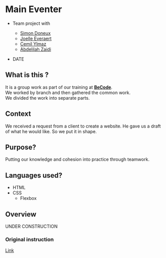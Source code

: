 # Main Eventer
* Team project with
    *   [Simon Doneux](https://github.com/doneuxsimon)
    *   [Joelle Everaert](https://github.com/Joelle-Everaert)
    *   [Cemil Ylmaz](https://github.com/Cemil1000)
    *   [Abdelilah Zaidi](https://github.com/abdelilahzaidi)

* DATE

## What is this ?
It is a group work as part of our training at **[BeCode](https://becode.org)**. <br>
We worked by branch and then gathered the common work.<br>
We divided the work into separate parts.


## Context  
We received a request from a client to create a website.
He gave us a draft of what he would like.
So we put it in shape.

## Purpose?
Putting our knowledge and cohesion into practice through teamwork.

## Languages used?
* HTML
* CSS
    * Flexbox
    


## Overview 
UNDER CONSTRUCTION

### Original instruction

[Link](https://github.com/becodeorg/bxl-hopper-1-25/tree/master/The%20Field/3.HTML%2BCSS/4.main_eventer)

